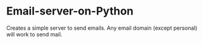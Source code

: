 # Email-server-on-Python

Creates a simple server to send emails.
Any email domain (except personal) will work to send mail.
